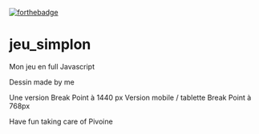 [![forthebadge](https://forthebadge.com/images/featured/featured-built-with-love.svg)](https://forthebadge.com)

# jeu_simplon
Mon jeu en full Javascript

Dessin made by me

Une version Break Point à 1440 px
Version mobile / tablette Break Point à 768px

Have fun taking care of Pivoine 
